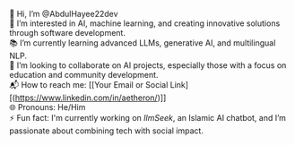 👋 Hi, I’m @AbdulHayee22dev  
🌟 I’m interested in AI, machine learning, and creating innovative solutions through software development.  
📚 I’m currently learning advanced LLMs, generative AI, and multilingual NLP.  
🤝 I’m looking to collaborate on AI projects, especially those with a focus on education and community development.  
📬 How to reach me: [[Your Email or Social Link][(https://www.linkedin.com/in/aetheron/)]]  
🌐 Pronouns: He/Him  
⚡ Fun fact: I'm currently working on *IlmSeek*, an Islamic AI chatbot, and I’m passionate about combining tech with social impact.


<!---
AbdulHayee22dev/AbdulHayee22dev is a ✨ special ✨ repository because its `README.md` (this file) appears on your GitHub profile.
You can click the Preview link to take a look at your changes.
--->
